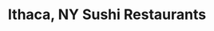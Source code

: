 ---
layout: city
title: Ithaca, NY Sushi Restaurants
permalink: /new-york/ithaca/
stateAbbr: NY
stateName: New York
cityName: Ithaca
---